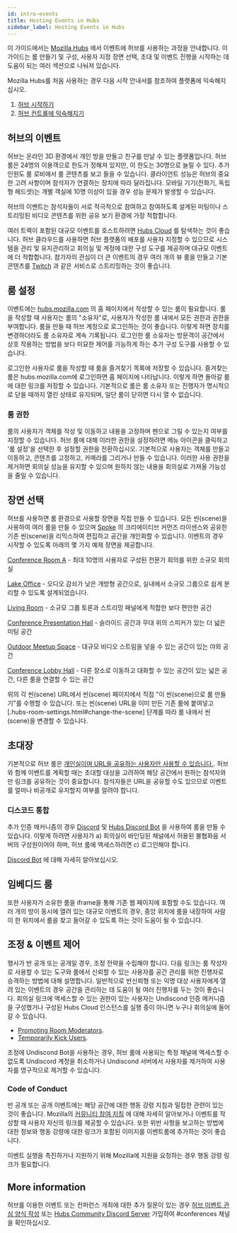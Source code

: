```yaml
---
id: intro-events
title: Hosting Events in Hubs
sidebar_label: Hosting Events in Hubs
---
```


이 가이드에서는 [Mozilla Hubs](https://hubs.mozilla.com) 에서 이벤트에 허브를 사용하는 과정을 안내합니다. 이 가이드는 룸 만들기 및 구성, 사용자 지정 장면 선택, 초대 및 이벤트 진행을 시작하는 데 도움이 되는 여러 섹션으로 나눠져 있습니다.

Mozilla Hubs를 처음 사용하는 경우 다음 시작 안내서를 참조하여 플랫폼에 익숙해지십시오.

1. [허브 시작하기](.intro-hubs.html)
2. [허브 컨트롤에 익숙해지기](.hubs-controls.html)

## 허브의 이벤트
허브는 온라인 3D 환경에서 개인 방을 만들고 친구를 만날 수 있는 플랫폼입니다. 허브룸은 24명의 이용객으로 한도가 정해져 있지만, 이 한도는 30명으로 늘릴 수 있다. 추가 인원도 룸 로비에서 룸 콘텐츠를 보고 들을 수 있습니다. 클라이언트 성능은 허브의 중요한 고려 사항이며 참석자가 연결하는 장치에 따라 달라집니다. 모바일 기기(전화기, 독립형 헤드셋)는 개별 객실에 10명 이상이 있을 경우 성능 문제가 발생할 수 있습니다.

허브의 이벤트는 참석자들이 서로 적극적으로 참여하고 참여하도록 설계된 미팅이나 스트리밍된 비디오 콘텐츠를 위한 공유 보기 환경에 가장 적합합니다.

여러 트랙이 포함된 대규모 이벤트를 호스트하려면 [Hubs Cloud](.hubs-cloud-getting-started.html) 를 탐색하는 것이 좋습니다. 허브 클라우드를 사용하면 허브 플랫폼의 배포를 사용자 지정할 수 있으므로 시스템을 관리 및 유지관리하고 회의실 및 계정에 대한 구성 도구를 제공하며 대규모 이벤트에 더 적합합니다. 참가자의 관심이 더 큰 이벤트의 경우 여러 개의 뷰 룸을 만들고 기본 콘텐츠를 [Twitch](https://twitch.tv) 과 같은 서비스로 스트리밍하는 것이 좋습니다.

## 룸 설정
이벤트에는 [hubs.mozilla.com](https://hubs.mozilla.com) 의 홈 페이지에서 작성할 수 있는 룸이 필요합니다. 룸을 작성할 때 사용자는 룸의 "소유자"로, 사용자가 작성한 룸 내에서 모든 권한과 권한을 부여합니다. 룸을 만들 때 허브 계정으로 로그인하는 것이 좋습니다. 이렇게 하면 장치를 변경하더라도 룸 소유자로 계속 기록됩니다. 로그인한 룸 소유자는 방문객이 공간에서 상호 작용하는 방법을 보다 미묘한 제어를 가능하게 하는 추가 구성 도구를 사용할 수 있습니다.

로그인한 사용자로 룸을 작성할 때 룸을 즐겨찾기 목록에 저장할 수 있습니다. 즐겨찾는 룸은 hubs.mozilla.com에 로그인하면 홈 페이지에 나타납니다. 이렇게 하면 돌아갈 룸에 대한 링크를 저장할 수 있습니다. 기본적으로 룸은 룸 소유자 또는 진행자가 명시적으로 닫을 때까지 열린 상태로 유지되며, 일단 룸이 닫히면 다시 열 수 없습니다.

### 룸 권한

룸의 사용자가 객체를 작성 및 이동하고 내용을 고정하며 펜으로 그릴 수 있는지 여부를 지정할 수 있습니다. 허브 룸에 대해 이러한 권한을 설정하려면 메뉴 아이콘을 클릭하고 '룸 설정'을 선택한 후 설정할 권한을 전환하십시오. 기본적으로 사용자는 객체를 만들고 이동하고, 콘텐츠를 고정하고, 카메라를 그리거나 만들 수 있습니다. 이러한 사용 권한을 제거하면 회의실 성능을 유지할 수 있으며 원하지 않는 내용을 회의실로 가져올 가능성을 줄일 수 있습니다.

## 장면 선택
허브를 사용하면 룸 환경으로 사용할 장면을 직접 만들 수 있습니다. 모든 씬(scene)을 사용하여 여러 룸을 만들 수 있으며 [Spoke](.intro-spoke.html) 의 크리에이티브 커먼즈 라이센스와 공유한 기존 씬(scene)을 리믹스하여 편집하고 공간을 개인화할 수 있습니다. 이벤트의 경우 시작할 수 있도록 아래의 몇 가지 예제 장면을 제공합니다.

[Conference Room A](https://hubs.mozilla.com/scenes/GvQthTN/conference-room-a) - 최대 10명의 사용자로 구성된 전문가 회의를 위한 소규모 회의실

[Lake Office](https://hubs.mozilla.com/scenes/QiUmYC3/lake-office) - 오디오 감쇠가 낮은 개방형 공간으로, 실내에서 소규모 그룹으로 쉽게 분리할 수 있도록 설계되었습니다.

[Living Room](https://hubs.mozilla.com/scenes/y7wBpta/better-lit-living-room) - 소규모 그룹 토론과 스트리밍 패널에게 적합한 보다 편안한 공간

[Conference Presentation Hall](https://hubs.mozilla.com/scenes/HHKr45j/conference-presentation-hall) - 슬라이드 공간과 무대 위의 스피커가 있는 더 넓은 미팅 공간

[Outdoor Meetup Space](https://hubs.mozilla.com/scenes/2rEmqCK/outdoor-meetup) - 대규모 비디오 스트림을 넣을 수 있는 공간이 있는 야외 공간

[Conference Lobby Hall](https://hubs.mozilla.com/scenes/u3ezwKe/customizable-conference-lobby) - 다른 장소로 이동하고 대화할 수 있는 공간이 있는 넓은 공간, 다른 룸을 연결할 수 있는 공간

위의 각 씬(scene) URL에서 씬(scene) 페이지에서 직접 "이 씬(scene)으로 룸 만들기"를 수행할 수 있습니다. 또는 씬(scene) URL을 이미 만든 기존 룸에 붙여넣고 [.hubs-room-settings.html#change-the-scene] 단계를 따라 룸 내에서 씬(scene)을 변경할 수 있습니다.

## 초대장
기본적으로 허브 룸은 [개인실이며 URL을 공유하는 사용자만 사용할 수 있습니다.](https://blog.mozvr.com/creating-privacy-centric-virtual-spaces/). 허브와 함께 이벤트를 계획할 때는 초대할 대상을 고려하여 해당 공간에서 원하는 참석자와만 링크를 공유하는 것이 중요합니다. 참석자들은 URL을 공유할 수도 있으므로 이벤트를 얼마나 비공개로 유지할지 여부를 알려야 합니다.

### 디스코드 통합
추가 인증 메커니즘의 경우 [Discord](https://discordapp.com) 및 [Hubs Discord Bot](https://hubs.mozilla.com/discord) 을 사용하여 룸을 만들 수 있습니다. 이렇게 하려면 사용자가 a) 회의실이 바인딩된 채널에서 허용된 불협화음 서버의 구성원이어야 하며, 허브 룸에 액세스하려면 c) 로그인해야 합니다.

[Discord Bot](.hubs-discord-bot.html) 에 대해 자세히 알아보십시오.

## 임베디드 룸
또한 사용자가 소유한 룸을 iframe을 통해 기존 웹 페이지에 포함할 수도 있습니다. 여러 개의 방이 동시에 열려 있는 대규모 이벤트의 경우, 중앙 위치에 룸을 내장하여 사람이 한 위치에서 룸을 찾고 들어갈 수 있도록 하는 것이 도움이 될 수 있습니다.

## 조정 & 이벤트 제어
행사가 반 공개 또는 공개일 경우, 조정 전략을 수립해야 합니다. 다음 링크는 룸 작성자로 사용할 수 있는 도구와 룸에서 신뢰할 수 있는 사용자를 공간 관리를 위한 진행자로 승격하는 방법에 대해 설명합니다. 일반적으로 반신뢰형 또는 익명 대상 사용자에게 열려 있는 이벤트의 경우 공간을 관리하는 데 도움이 될 여러 진행자를 두는 것이 좋습니다. 회의실 링크에 액세스할 수 있는 권한이 있는 사용자는 Undiscond 인증 메커니즘을 구성했거나 구성된 Hubs Cloud 인스턴스를 실행 중이 아니면 누구나 회의실에 들어갈 수 있습니다.

* [Promoting Room Moderators](./hubs-room-settings.html#promoting-room-moderators).
* [Temporarily Kick Users](.hubs-room-settings.html#kick-users).

조정에 Undiscond Bot을 사용하는 경우, 허브 룸에 사용되는 특정 채널에 액세스할 수 없도록 Undiscord 계정을 취소하거나 Undiscond 서버에서 사용자를 제거하여 사용자를 영구적으로 제거할 수 있습니다.


### Code of Conduct
반 공개 또는 공개 이벤트에는 해당 공간에 대한 행동 강령 지침과 밀접한 관련이 있는 것이 좋습니다. Mozilla의 [커뮤니티 참여 지침](https://www.mozilla.org/en-US/about/governance/policies/participation/) 에 대해 자세히 알아보거나 이벤트를 작성할 때 사용자 자신의 링크를 제공할 수 있습니다. 또한 위반 사항을 보고하는 방법에 대한 정보와 행동 강령에 대한 링크가 포함된 이미지를 이벤트룸에 추가하는 것이 좋습니다.

이벤트 실행을 촉진하거나 지원하기 위해 Mozilla에 지원을 요청하는 경우 행동 강령 링크가 필요합니다.

## More information
허브를 이용한 이벤트 또는 컨퍼런스 개최에 대한 추가 질문이 있는 경우 [허브 이벤트 관심 양식 작성](https://airtable.com/shrAtlBbxEKkLbMsd) 또는 [Hubs Community Discord Server](https://discord.gg/wHmY4nd) 가입하여 #conferences 채널을 확인하십시오.
